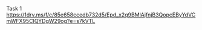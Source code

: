 Task 1
https://1drv.ms/f/c/85e658ccedb732d5/Epd_x2q9BMlAjfnjB3QopcEByYdVCmWFX95CIQYDgW29og?e=s7kVTL
